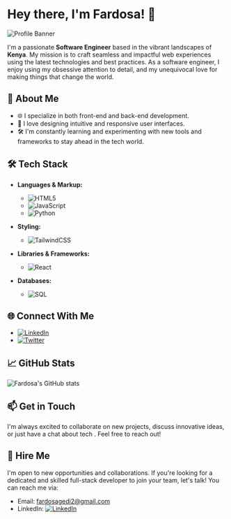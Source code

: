 # Hey there, I'm Fardosa! 👋

![Profile Banner](https://www.canva.com/design/play?locale=en&ui=eyJHIjp7IkUiOnRydWV9fQ&layoutQuery=+1280+*+640)

I'm a passionate **Software Engineer** based in the vibrant landscapes of **Kenya**. My mission is to craft seamless and impactful web experiences using the latest technologies and best practices. As a software engineer, I enjoy using my obsessive attention to detail, and my unequivocal love for making things that change the world.

## 🚀 About Me

- 🌐 I specialize in both front-end and back-end development.
- 🎨 I love designing intuitive and responsive user interfaces.
- 🛠 I'm constantly learning and experimenting with new tools and frameworks to stay ahead in the tech world.

## 🛠 Tech Stack

- **Languages & Markup:**
  - ![HTML5](https://img.shields.io/badge/HTML5-E34F26?style=for-the-badge&logo=html5&logoColor=white)
  - ![JavaScript](https://img.shields.io/badge/JavaScript-F7DF1E?style=for-the-badge&logo=javascript&logoColor=black)
  - ![Python](https://img.shields.io/badge/Python-3776AB?style=for-the-badge&logo=python&logoColor=white)

- **Styling:**
  - ![TailwindCSS](https://img.shields.io/badge/TailwindCSS-38B2AC?style=for-the-badge&logo=tailwind-css&logoColor=white)

- **Libraries & Frameworks:**
  - ![React](https://img.shields.io/badge/React-20232A?style=for-the-badge&logo=react&logoColor=61DAFB)

- **Databases:**
  - ![SQL](https://img.shields.io/badge/SQL-336791?style=for-the-badge&logo=postgresql&logoColor=white)

## 🌐 Connect With Me

- [![LinkedIn](https://img.shields.io/badge/LinkedIn-0077B5?style=for-the-badge&logo=linkedin&logoColor=white)](https://www.linkedin.com/in/fardosa/)
- [![Twitter](https://img.shields.io/badge/Twitter-1DA1F2?style=for-the-badge&logo=twitter&logoColor=white)](https://twitter.com/fardosa)

## 📈 GitHub Stats

![Fardosa's GitHub stats](https://github-readme-stats.vercel.app/api?username=Fardosafara&show_icons=true&theme=radical)

## 📫 Get in Touch

I'm always excited to collaborate on new projects, discuss innovative ideas, or just have a chat about tech . Feel free to reach out!

## 💼 Hire Me

I'm open to new opportunities and collaborations. If you're looking for a dedicated and skilled full-stack developer to join your team, let's talk! You can reach me via:

- Email: [fardosagedi2@gmail.com](mailto:fardosagedi2@gmail.com)
- LinkedIn: [![LinkedIn](https://img.shields.io/badge/LinkedIn-0077B5?style=for-the-badge&logo=linkedin&logoColor=white)](https://www.linkedin.com/in/fardosa/)

